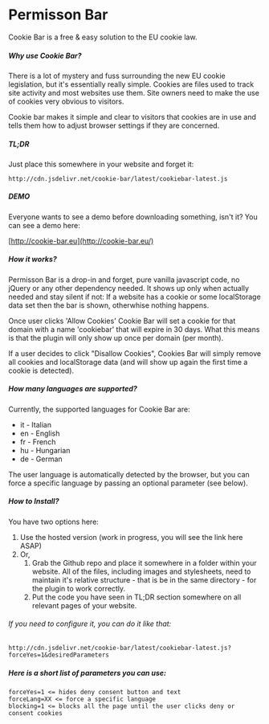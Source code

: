 Permisson Bar
=============

Cookie Bar is a free & easy solution to the EU cookie law.

##### Why use Cookie Bar?

There is a lot of mystery and fuss surrounding the new EU cookie legislation, but it's essentially really simple. Cookies are files used to track site activity and most websites use them. Site owners need to make the use of cookies very obvious to visitors.

Cookie bar makes it simple and clear to visitors that cookies are in use and tells them how to adjust browser settings if they are concerned.

##### TL;DR

Just place this somewhere in your website and forget it:

    http://cdn.jsdelivr.net/cookie-bar/latest/cookiebar-latest.js

##### DEMO

Everyone wants to see a demo before downloading something, isn't it? You can see a demo here:

[http://cookie-bar.eu](http://cookie-bar.eu/)

##### How it works?

Permisson Bar is a drop-in and forget, pure vanilla javascript code, no jQuery or any other dependency needed. It shows up only when actually needed and stay silent if not: If a website has a cookie or some localStorage data set then the bar is shown, otherwhise nothing happens.

Once user clicks 'Allow Cookies' Cookie Bar will set a cookie for that domain with a name 'cookiebar' that will expire in 30 days. What this means is that the plugin will only show up once per domain (per month).

If a user decides to click "Disallow Cookies", Cookies Bar will simply remove all cookies and localStorage data (and will show up again the first time a cookie is detected).

##### How many languages are supported?

Currently, the supported languages for Cookie Bar are:

* it - Italian
* en - English
* fr - French
* hu - Hungarian
* de - German

The user language is automatically detected by the browser, but you can force a specific language by passing an optional parameter (see below).

##### How to Install?

You have two options here:
<ol>
	<li>Use the hosted version (work in progress, you will see the link here ASAP)</li>
	<li>Or, 
		<ol>
			<li>Grab the Github repo and place it somewhere in a folder within your website. All of the files, including images and stylesheets, need to maintain it's relative structure - that is be in the same directory - for the plugin to work correctly.</li>
			<li>Put the code you have seen in TL;DR section somewhere on all relevant pages of your website.</li>
		</ol>
	</li>
</ol>

###### If you need to configure it, you can do it like that:

    http://cdn.jsdelivr.net/cookie-bar/latest/cookiebar-latest.js?forceYes=1&desiredParameters

##### Here is a short list of parameters you can use:

    forceYes=1 <= hides deny consent button and text
    forceLang=XX <= force a specific language
    blocking=1 <= blocks all the page until the user clicks deny or consent cookies
    
